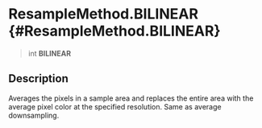 ResampleMethod.BILINEAR {#ResampleMethod.BILINEAR}
=======================

> int **BILINEAR**

Description
-----------

Averages the pixels in a sample area and replaces the entire area with
the average pixel color at the specified resolution. Same as average
downsampling.
